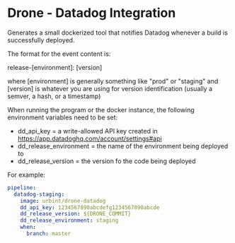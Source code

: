 # Drone - Datadog Integration
Generates a small dockerized tool that notifies Datadog whenever a build is successfully deployed.

The format for the event content is:

release-[environment]: [version]

where [environment] is generally something like "prod" or "staging" and [version] is whatever you are using for version identification (usually a semver, a hash, or a timestamp)

When running the program or the docker instance, the following environment variables need to be set:

* dd_api_key = a write-allowed API key created in https://app.datadoghq.com/account/settings#api
* dd_release_environment = the name of the environment being deployed to
* dd_release_version = the version fo the code being deployed

For example:

```yaml
pipeline:
  datadog-staging:
    image: urbint/drone-datadog
    dd_api_key: 1234567890abcdefg1234567890abcde
    dd_release_version: ${DRONE_COMMIT}
    dd_release_environment: staging
    when:
      branch: master

```